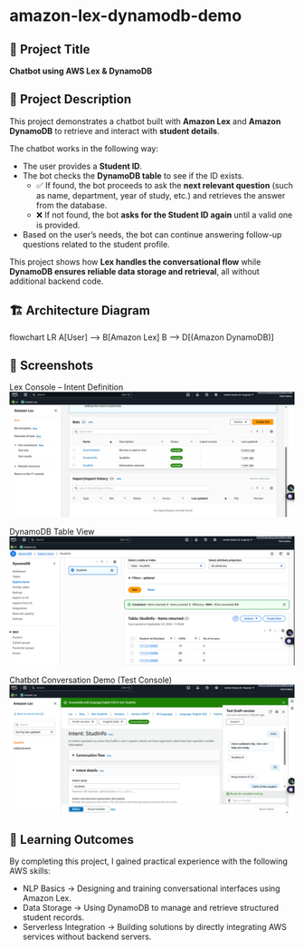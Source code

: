 # amazon-lex-dynamodb-demo

## 📌 Project Title  
**Chatbot using AWS Lex & DynamoDB**  

## 📌 Project Description  
This project demonstrates a chatbot built with **Amazon Lex** and **Amazon DynamoDB** to retrieve and interact with **student details**.  

The chatbot works in the following way:  
- The user provides a **Student ID**.  
- The bot checks the **DynamoDB table** to see if the ID exists.  
  - ✅ If found, the bot proceeds to ask the **next relevant question** (such as name, department, year of study, etc.) and retrieves the answer from the database.  
  - ❌ If not found, the bot **asks for the Student ID again** until a valid one is provided.  
- Based on the user’s needs, the bot can continue answering follow-up questions related to the student profile.  

This project shows how **Lex handles the conversational flow** while **DynamoDB ensures reliable data storage and retrieval**, all without additional backend code.  

## 🏗️ Architecture Diagram  
flowchart LR
    A[User] --> B[Amazon Lex]
    B --> D[(Amazon DynamoDB)]


## 📸 Screenshots
Lex Console – Intent Definition
![image alt](https://github.com/prathi282004/amazon-lex-dynamodb-demo/blob/071b5cdf802253a6cdb3ac3ba39999cb79cf6f1b/amazon_lex.png)

DynamoDB Table View
![image alt](https://github.com/prathi282004/amazon-lex-dynamodb-demo/blob/071b5cdf802253a6cdb3ac3ba39999cb79cf6f1b/dynamoDB.png)

Chatbot Conversation Demo (Test Console)
![image alt](https://github.com/prathi282004/amazon-lex-dynamodb-demo/blob/071b5cdf802253a6cdb3ac3ba39999cb79cf6f1b/sample_test_view.png)


## 🎯 Learning Outcomes
By completing this project, I gained practical experience with the following AWS skills:
- NLP Basics → Designing and training conversational interfaces using Amazon Lex.
- Data Storage → Using DynamoDB to manage and retrieve structured student records.
- Serverless Integration → Building solutions by directly integrating AWS services without backend servers.    
